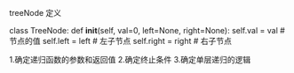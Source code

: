 treeNode 定义

class TreeNode:
    def __init__(self, val=0, left=None, right=None):
        self.val = val       # 节点的值
        self.left = left     # 左子节点
        self.right = right   # 右子节点


1.确定递归函数的参数和返回值
2.确定终止条件
3.确定单层递归的逻辑